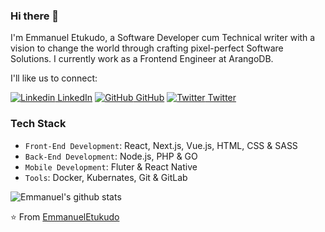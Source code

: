 ### Hi there 👋

I'm Emmanuel Etukudo, a Software Developer cum Technical writer with a vision to change the world through crafting pixel-perfect Software Solutions. I currently work as a Frontend Engineer at ArangoDB.

I'll like us to connect:

[![Linkedin](https://i.stack.imgur.com/gVE0j.png) LinkedIn](https://www.linkedin.com/in/emmanuel-etukudo-314ba8b4) [![GitHub](https://i.stack.imgur.com/tskMh.png) GitHub](https://github.com/emmanueletukudo) [![Twitter](http://i.imgur.com/wWzX9uB.png) Twitter](https://twitter.com/eetukudo_)

### Tech Stack

- `Front-End Development`: React, Next.js, Vue.js, HTML, CSS & SASS
- `Back-End Development`: Node.js, PHP & GO
- `Mobile Development`: Fluter & React Native
- `Tools`: Docker, Kubernates, Git & GitLab

![Emmanuel's github stats](https://github-readme-stats.vercel.app/api?username=emmanueletukudo&show_icons=true&theme=dark)

⭐️ From [EmmanuelEtukudo](https://github.com/emmanueletukudo)
